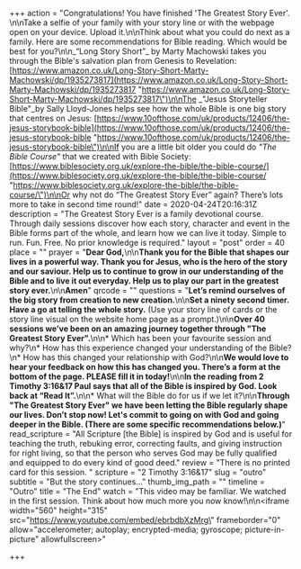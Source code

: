 +++
action = "Congratulations! You have finished 'The Greatest Story Ever'. \n\nTake a selfie of your family with your story line or with the webpage open on your device. Upload it.\n\nThink about what you could do next as a family.  Here are some recommendations for Bible reading. Which would be best for you?\n\n_“Long Story Short”_ by Marty Machowski takes you through the Bible's salvation plan from Genesis to Revelation:  [https://www.amazon.co.uk/Long-Story-Short-Marty-Machowski/dp/1935273817](https://www.amazon.co.uk/Long-Story-Short-Marty-Machowski/dp/1935273817 \"https://www.amazon.co.uk/Long-Story-Short-Marty-Machowski/dp/1935273817\")\n\nThe _\"Jesus Storyteller Bible\"_by Sally Lloyd-Jones helps see how the whole Bible is one big story that centres on Jesus: [https://www.10ofthose.com/uk/products/12406/the-jesus-storybook-bible](https://www.10ofthose.com/uk/products/12406/the-jesus-storybook-bible \"https://www.10ofthose.com/uk/products/12406/the-jesus-storybook-bible\")\n\nIf you are a little bit older you could do _\"The Bible Course\"_ that we created with Bible Society: [https://www.biblesociety.org.uk/explore-the-bible/the-bible-course/](https://www.biblesociety.org.uk/explore-the-bible/the-bible-course/ \"https://www.biblesociety.org.uk/explore-the-bible/the-bible-course/\")\n\nOr why not do “The Greatest Story Ever” again? There’s lots more to take in second time round!"
date = 2020-04-24T20:16:31Z
description = "The Greatest Story Ever is a family devotional course.  Through daily sessions discover how each story, character and event in the Bible forms part of the whole, and learn how we can live it today. Simple to run. Fun. Free. No prior knowledge is required."
layout = "post"
order = 40
place = ""
prayer = "**Dear God,**\n\n**Thank you for the Bible that shapes our lives in a powerful way. Thank you for Jesus, who is the hero of the story and our saviour. Help us to continue to grow in our understanding of the Bible and to live it out everyday. Help us to play our part in the greatest story ever.**\n\n**Amen**"
qrcode = ""
questions = "**Let’s remind ourselves of the big story from creation to new creation.**\n\n**Set a ninety second timer. Have a go at telling the whole story.** (Use your story line of cards or the story line visual on the website home page as a prompt.)\n\n**Over 40 sessions we’ve been on an amazing journey together through \"The Greatest Story Ever\".**\n\n* Which has been your favourite session and why?\n* How has this experience changed your understanding of the Bible?\n* How has this changed your relationship with God?\n\n**We would love to hear your feedback on how this has changed you. There’s a form at the bottom of the page. PLEASE fill it in today!**\n\n**In the reading from 2 Timothy 3:16&17 Paul says that all of the Bible is inspired by God.  Look back at “Read It”.**\n\n* What will the Bible do for us if we let it?\n\n**Through \"The Greatest Story Ever\" we have been letting the Bible regularly shape our lives. Don’t stop now! Let's commit to going on with God and going deeper in the Bible. (There are some specific recommendations below.)**"
read_scripture = "All Scripture [the Bible] is inspired by God and is useful for teaching the truth, rebuking error, correcting faults, and giving instruction for right living, so that the person who serves God may be fully qualified and equipped to do every kind of good deed."
review = "There is no printed card for this session. "
scripture = "2 Timothy 3:16&17"
slug = "outro"
subtitle = "But the story continues..."
thumb_img_path = ""
timeline = "Outro"
title = "The End"
watch = "This video may be familiar. We watched in the first session. Think about how much more you now know!\n\n<iframe width=\"560\" height=\"315\" src=\"https://www.youtube.com/embed/ebrbdbXzMrg\" frameborder=\"0\" allow=\"accelerometer; autoplay; encrypted-media; gyroscope; picture-in-picture\" allowfullscreen></iframe>"

+++

